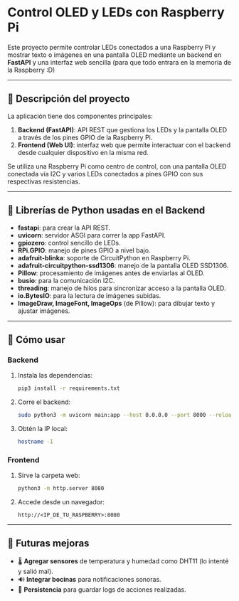 # Control OLED y LEDs con Raspberry Pi

Este proyecto permite controlar LEDs conectados a una Raspberry Pi y mostrar texto o imágenes en una pantalla OLED mediante un backend en **FastAPI** y una interfaz web sencilla (para que todo entrara en la memoria de la Raspberry :D)

---

## 📖 Descripción del proyecto

La aplicación tiene dos componentes principales:

1. **Backend (FastAPI)**: API REST que gestiona los LEDs y la pantalla OLED a través de los pines GPIO de la Raspberry Pi.
2. **Frontend (Web UI)**: interfaz web que permite interactuar con el backend desde cualquier dispositivo en la misma red.

Se utiliza una Raspberry Pi como centro de control, con una pantalla OLED conectada vía I2C y varios LEDs conectados a pines GPIO con sus respectivas resistencias.

---

## 🐍 Librerías de Python usadas en el Backend

* **fastapi**: para crear la API REST.
* **uvicorn**: servidor ASGI para correr la app FastAPI.
* **gpiozero**: control sencillo de LEDs.
* **RPi.GPIO**: manejo de pines GPIO a nivel bajo.
* **adafruit-blinka**: soporte de CircuitPython en Raspberry Pi.
* **adafruit-circuitpython-ssd1306**: manejo de la pantalla OLED SSD1306.
* **Pillow**: procesamiento de imágenes antes de enviarlas al OLED.
* **busio**: para la comunicación I2C.
* **threading**: manejo de hilos para sincronizar acceso a la pantalla OLED.
* **io.BytesIO**: para la lectura de imágenes subidas.
* **ImageDraw, ImageFont, ImageOps** (de Pillow): para dibujar texto y ajustar imágenes.

---

## 🚀 Cómo usar

### Backend

1. Instala las dependencias:

   ```bash
   pip3 install -r requirements.txt
   ```
2. Corre el backend:

   ```bash
   sudo python3 -m uvicorn main:app --host 0.0.0.0 --port 8000 --reload
   ```
3. Obtén la IP local:

   ```bash
   hostname -I
   ```

### Frontend

1. Sirve la carpeta web:

   ```bash
   python3 -m http.server 8080
   ```
2. Accede desde un navegador:

   ```
   http://<IP_DE_TU_RASPBERRY>:8080
   ```

---

## 🌱 Futuras mejoras

* 🌡️ **Agregar sensores** de temperatura y humedad como DHT11 (lo intenté y salió mal).
* 🔊 **Integrar bocinas** para notificaciones sonoras.
* 📝 **Persistencia** para guardar logs de acciones realizadas.
